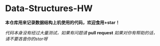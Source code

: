 # Data-Structures-HW

**本仓库用来记录数据结构上机使用的代码，欢迎食用+star！**

*代码本身没有经过大量测试，如果有问题请* **pull request**
*如果对你有帮助的话，请不要吝啬你的star呀*

